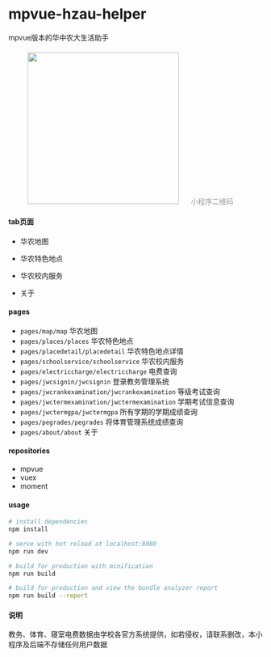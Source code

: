 # mpvue-hzau-helper

mpvue版本的华中农大生活助手

<div style="text-align:center;margin: 20px">
    <img src="http://qiniu1.lxfriday.xyz/hzauhelper/IMG_0766.JPG" width=300 >
    <span style="margin: 20px; color: #999;font-size:14px">小程序二维码</span>
</div>

#### tab页面

- 华农地图

- 华农特色地点

- 华农校内服务

- 关于

#### pages

- `pages/map/map` 华农地图
- `pages/places/places` 华农特色地点
- `pages/placedetail/placedetail`  华农特色地点详情
- `pages/schoolservice/schoolservice` 华农校内服务
- `pages/electriccharge/electriccharge` 电费查询
- `pages/jwcsignin/jwcsignin` 登录教务管理系统
- `pages/jwcrankexamination/jwcrankexamination` 等级考试查询
- `pages/jwctermexamination/jwctermexamination` 学期考试信息查询
- `pages/jwctermgpa/jwctermgpa` 所有学期的学期成绩查询
- `pages/pegrades/pegrades` 将体育管理系统成绩查询
- `pages/about/about` 关于

#### repositories

- mpvue
- vuex
- moment

#### usage

``` bash
# install dependencies
npm install

# serve with hot reload at localhost:8080
npm run dev

# build for production with minification
npm run build

# build for production and view the bundle analyzer report
npm run build --report
```

#### 说明

教务、体育、寝室电费数据由学校各官方系统提供，如若侵权，请联系删改，本小程序及后端不存储任何用户数据
